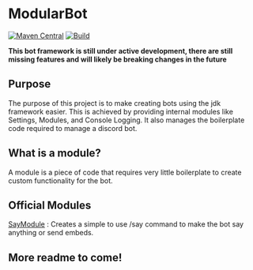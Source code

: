 # ModularBot
[![Maven Central](https://maven-badges.herokuapp.com/maven-central/net.bonn2/ModularBot/badge.svg)](https://maven-badges.herokuapp.com/maven-central/net.bonn2/ModularBot) [![Build](https://github.com/bonn2/ModularBot/actions/workflows/gradle.yml/badge.svg)](https://github.com/bonn2/ModularBot/actions/workflows/gradle.yml)

**This bot framework is still under active development, there are still missing features and will likely be breaking changes in the future**

## Purpose
The purpose of this project is to make creating bots using the jdk framework easier. This is achieved by providing internal modules like Settings, Modules, and Console Logging. It also manages the boilerplate code required to manage a discord bot.

## What is a module?
A module is a piece of code that requires very little boilerplate to create custom functionality for the bot.

## Official Modules
[SayModule](https://github.com/bonn2/SayModule) : Creates a simple to use /say command to make the bot say anything or send embeds.

## More readme to come!
